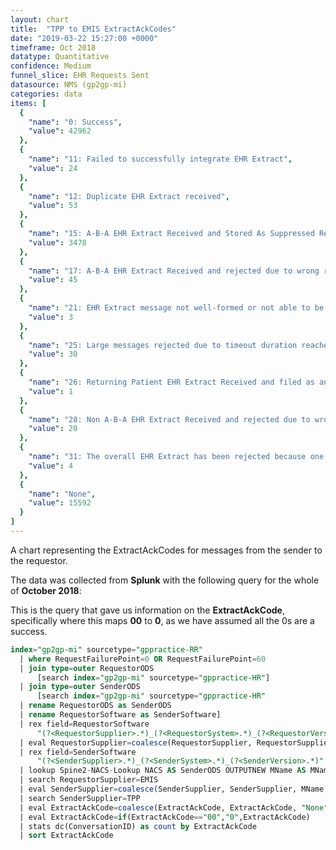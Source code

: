 ```yaml
---
layout: chart
title:  "TPP to EMIS ExtractAckCodes"
date: "2019-03-22 15:27:00 +0000"
timeframe: Oct 2018
datatype: Quantitative
confidence: Medium
funnel_slice: EHR Requests Sent
datasource: NMS (gp2gp-mi)
categories: data
items: [
  {
    "name": "0: Success",
    "value": 42962
  },
  {
    "name": "11: Failed to successfully integrate EHR Extract",
    "value": 24
  },
  {
    "name": "12: Duplicate EHR Extract received",
    "value": 53
  },
  {
    "name": "15: A-B-A EHR Extract Received and Stored As Suppressed Record",
    "value": 3478
  },
  {
    "name": "17: A-B-A EHR Extract Received and rejected due to wrong record or wrong patient",
    "value": 45
  },
  {
    "name": "21: EHR Extract message not well-formed or not able to be processed",
    "value": 3
  },
  {
    "name": "25: Large messages rejected due to timeout duration reached of overall transfer",
    "value": 30
  },
  {
    "name": "26: Returning Patient EHR Extract Received and filed as an attachment",
    "value": 1
  },
  {
    "name": "28: Non A-B-A EHR Extract Received and rejected due to wrong record or wrong patient",
    "value": 20
  },
  {
    "name": "31: The overall EHR Extract has been rejected because one or more attachments via Large Messages were not received",
    "value": 4
  },
  {
    "name": "None",
    "value": 15592
  }
]
---
```

A chart representing the ExtractAckCodes for messages from the sender to the requestor.

The data was collected from **Splunk** with the following query for the whole of **October 2018**:

This is the query that gave us information on the **ExtractAckCode**, specifically where this maps **00** to **0**, as we have assumed all the 0s are a success.
```sql
index="gp2gp-mi" sourcetype="gppractice-RR"     
  | where RequestFailurePoint=0 OR RequestFailurePoint=60      
  | join type=outer RequestorODS
      [search index="gp2gp-mi" sourcetype="gppractice-HR"]      
  | join type=outer SenderODS          
      [search index="gp2gp-mi" sourcetype="gppractice-HR"            
  | rename RequestorODS as SenderODS            
  | rename RequestorSoftware as SenderSoftware]     
  | rex field=RequestorSoftware        
      "(?<RequestorSupplier>.*)_(?<RequestorSystem>.*)_(?<RequestorVersion>.*)"     
  | eval RequestorSupplier=coalesce(RequestorSupplier, RequestorSupplier, "Unknown")     
  | rex field=SenderSoftware        
      "(?<SenderSupplier>.*)_(?<SenderSystem>.*)_(?<SenderVersion>.*)"     
  | lookup Spine2-NACS-Lookup NACS AS SenderODS OUTPUTNEW MName AS MName     
  | search RequestorSupplier=EMIS 
  | eval SenderSupplier=coalesce(SenderSupplier, SenderSupplier, MName, MName, "Unknown")     
  | search SenderSupplier=TPP 
  | eval ExtractAckCode=coalesce(ExtractAckCode, ExtractAckCode, "None")
  | eval ExtractAckCode=if(ExtractAckCode=="00","0",ExtractAckCode)
  | stats dc(ConversationID) as count by ExtractAckCode 
  | sort ExtractAckCode
```
